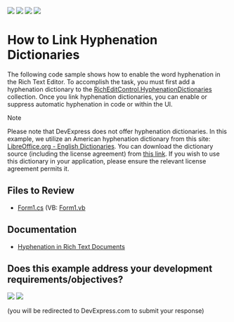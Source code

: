 <!-- default badges list -->
![](https://img.shields.io/endpoint?url=https://codecentral.devexpress.com/api/v1/VersionRange/203134499/19.2.3%2B)
[![](https://img.shields.io/badge/Open_in_DevExpress_Support_Center-FF7200?style=flat-square&logo=DevExpress&logoColor=white)](https://supportcenter.devexpress.com/ticket/details/T828525)
[![](https://img.shields.io/badge/📖_How_to_use_DevExpress_Examples-e9f6fc?style=flat-square)](https://docs.devexpress.com/GeneralInformation/403183)
[![](https://img.shields.io/badge/💬_Leave_Feedback-feecdd?style=flat-square)](#does-this-example-address-your-development-requirementsobjectives)
<!-- default badges end -->
# How to Link Hyphenation Dictionaries

The following code sample shows how to enable the word hyphenation in the Rich Text Editor. To accomplish the task, you must first add a hyphenation dictionary to the 
[RichEditControl.HyphenationDictionaries][3] collection. Once you link hyphenation dictionaries, you can enable or suppress automatic hyphenation in code or within the UI.

> [!note]
> Please note that DevExpress does not offer hyphenation dictionaries. In this example, we utilize an American hyphenation dictionary from this site: [LibreOffice.org - English Dictionaries][1]. You can download the dictionary source (including the license agreement) from [this link][2]. If you wish to use this dictionary in your application, please ensure the relevant license agreement permits it.


## Files to Review

* [Form1.cs](./CS/XtraRichEdit/Form1.cs) (VB: [Form1.vb](./VB/XtraRichEdit/Form1.vb)

## Documentation

* [Hyphenation in Rich Text Documents](https://docs.devexpress.com/WindowsForms/401190/controls-and-libraries/rich-text-editor/hyphenation)

[1]: https://extensions.libreoffice.org/en/extensions/show/english-dictionaries
[2]: https://extensions.libreoffice.org/assets/downloads/41/dict-en-20210101.oxt
[3]: https://docs.devexpress.com/WindowsForms/DevExpress.XtraRichEdit.RichEditControl.HyphenationDictionaries
<!-- feedback -->
## Does this example address your development requirements/objectives?

[<img src="https://www.devexpress.com/support/examples/i/yes-button.svg"/>](https://www.devexpress.com/support/examples/survey.xml?utm_source=github&utm_campaign=winforms-richedit-link-hyphenation-dictionaries&~~~was_helpful=yes) [<img src="https://www.devexpress.com/support/examples/i/no-button.svg"/>](https://www.devexpress.com/support/examples/survey.xml?utm_source=github&utm_campaign=winforms-richedit-link-hyphenation-dictionaries&~~~was_helpful=no)

(you will be redirected to DevExpress.com to submit your response)
<!-- feedback end -->
